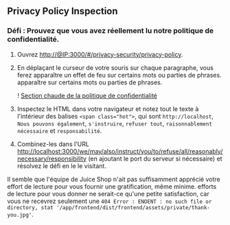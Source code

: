 ## Privacy Policy Inspection

### Défi : Prouvez que vous avez réellement lu notre politique de confidentialité.

1. Ouvrez <http://@IP:3000/#/privacy-security/privacy-policy>.
2. En déplaçant le curseur de votre souris sur chaque paragraphe, vous ferez apparaître un effet de feu sur certains mots ou parties de phrases.
   apparaître sur certains mots ou parties de phrases.

   ! [Section chaude de la politique de confidentialité](![image](https://user-images.githubusercontent.com/37535317/155036728-4f6cdaa9-9b34-4c8d-b74a-3195f4f8531b.png))
3. Inspectez le HTML dans votre navigateur et notez tout le texte à l'intérieur des balises `<span
   class="hot">`, qui sont `http://localhost`, `Nous pouvons également`,
   `s'instruire`, `refuser tout`, `raisonnablement nécessaire` et
   `responsabilité`.
4. Combinez-les dans l'URL
   <http://localhost:3000/we/may/also/instruct/you/to/refuse/all/reasonably/necessary/responsibility>
   (en ajoutant le port du serveur si nécessaire) et résolvez le défi en le
   le visitant.

Il semble que l'équipe de Juice Shop n'ait pas suffisamment apprécié votre effort de lecture pour vous fournir une gratification, même minime.
efforts de lecture pour vous donner ne serait-ce qu'une petite satisfaction, car vous ne recevrez
seulement une `404 Error : ENOENT : no such file or directory, stat
'/app/frontend/dist/frontend/assets/private/thank-you.jpg'`.
